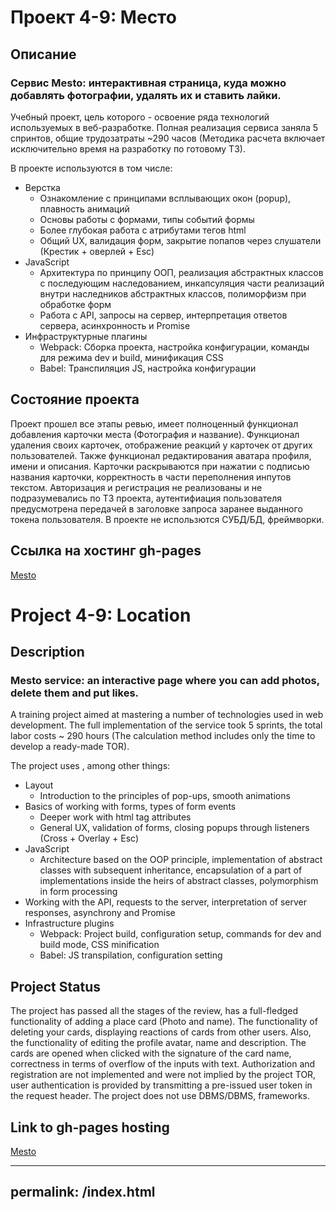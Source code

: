 # Проект 4-9: Место
## Описание

### Сервис Mesto: интерактивная страница, куда можно добавлять фотографии, удалять их и ставить лайки.
  Учебный проект, цель которого - освоение ряда технологий используемых в веб-разработке.
Полная реализация сервиса заняла 5 спринтов, общие трудозатраты ~290 часов (Методика расчета включает исключительно время на разработку по готовому ТЗ).

В проекте используются в том числе:
- Верстка
    - Ознакомление с принципами всплывающих окон (popup), плавность анимаций
    - Основы работы с формами, типы событий формы
    - Более глубокая работа с атрибутами тегов html
    - Общий UX, валидация форм, закрытие попапов через слушатели (Крестик + оверлей + Esc)
- JavaScript
    - Архитектура по принципу ООП, реализация абстрактных классов с последующим наследованием,
    инкапсуляция части реализаций внутри наследников абстрактных классов, полиморфизм при обработке форм
    - Работа с API, запросы на сервер, интерпретация ответов сервера, асинхронность и Promise
- Инфраструктурные плагины
    - Webpack: Сборка проекта, настройка конфигурации, команды для режима dev и build, минификация CSS
    - Babel: Транспиляция JS, настройка конфигурации  
    
## Состояние проекта
  Проект прошел все этапы ревью, имеет полноценный функционал добавления карточки места (Фотография и название). Функционал удаления своих карточек, 
отображение реакций у карточек от других пользователей. Также функционал редактирования аватара профиля, имени и описания. Карточки раскрываются при нажатии
с подписью названия карточки, корректность в части переполнения инпутов текстом. Авторизация и регистрация не реализованы и не подразумевались по ТЗ проекта,
аутентифиация пользователя предусмотрена передачей в заголовке запроса заранее выданного токена пользователя. В проекте не использются СУБД/БД, фреймворки.

## Ссылка на хостинг gh-pages
  
  [Mesto](https://thanatas42.github.io/mesto/)<br/>




# Project 4-9: Location
## Description

### Mesto service: an interactive page where you can add photos, delete them and put likes.
  A training project aimed at mastering a number of technologies used in web development.
The full implementation of the service took 5 sprints, the total labor costs ~ 290 hours (The calculation method includes only the time to develop a ready-made TOR).

The project uses , among other things:
- Layout
    - Introduction to the principles of pop-ups, smooth animations
- Basics of working with forms, types of form events
    - Deeper work with html tag attributes
    - General UX, validation of forms, closing popups through listeners (Cross + Overlay + Esc)
- JavaScript
    - Architecture based on the OOP principle, implementation of abstract classes with subsequent inheritance,
    encapsulation of a part of implementations inside the heirs of abstract classes, polymorphism in form processing
- Working with the API, requests to the server, interpretation of server responses, asynchrony and Promise
- Infrastructure plugins
    - Webpack: Project build, configuration setup, commands for dev and build mode, CSS minification
    - Babel: JS transpilation, configuration setting  
    
## Project Status
  The project has passed all the stages of the review, has a full-fledged functionality of adding a place card (Photo and name). The functionality of deleting your cards, 
displaying reactions of cards from other users. Also, the functionality of editing the profile avatar, name and description. The cards are opened when clicked
with the signature of the card name, correctness in terms of overflow of the inputs with text. Authorization and registration are not implemented and were not implied by the project TOR,
user authentication is provided by transmitting a pre-issued user token in the request header. The project does not use DBMS/DBMS, frameworks.

## Link to gh-pages hosting
  
  [Mesto](https://thanatas42.github.io/mesto/)<br/>
  
---
permalink: /index.html
---
